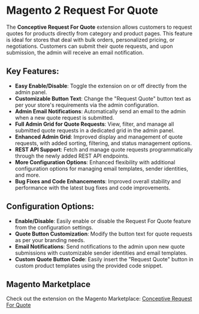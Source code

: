 <h1>Magento 2 Request For Quote</h1>

<p>The <strong>Conceptive Request For Quote</strong> extension allows customers to request quotes for products directly from category and product pages. This feature is ideal for stores that deal with bulk orders, personalized pricing, or negotiations. Customers can submit their quote requests, and upon submission, the admin will receive an email notification.</p>

<h2>Key Features:</h2>

<ul>
  <li><strong>Easy Enable/Disable</strong>: Toggle the extension on or off directly from the admin panel.</li>
  <li><strong>Customizable Button Text</strong>: Change the "Request Quote" button text as per your store's requirements via the admin configuration.</li>
  <li><strong>Admin Email Notifications</strong>: Automatically send an email to the admin when a new quote request is submitted.</li>
  <li><strong>Full Admin Grid for Quote Requests</strong>: View, filter, and manage all submitted quote requests in a dedicated grid in the admin panel.</li>
  <li><strong>Enhanced Admin Grid</strong>: Improved display and management of quote requests, with added sorting, filtering, and status management options.</li>
  <li><strong>REST API Support</strong>: Fetch and manage quote requests programmatically through the newly added REST API endpoints.</li>
  <li><strong>More Configuration Options</strong>: Enhanced flexibility with additional configuration options for managing email templates, sender identities, and more.</li>
  <li><strong>Bug Fixes and Code Enhancements</strong>: Improved overall stability and performance with the latest bug fixes and code improvements.</li>
</ul>

<h2>Configuration Options:</h2>

<ul>
  <li><strong>Enable/Disable</strong>: Easily enable or disable the Request For Quote feature from the configuration settings.</li>
  <li><strong>Quote Button Customization</strong>: Modify the button text for quote requests as per your branding needs.</li>
  <li><strong>Email Notifications</strong>: Send notifications to the admin upon new quote submissions with customizable sender identities and email templates.</li>
  <li><strong>Custom Quote Button Code</strong>: Easily insert the "Request Quote" button in custom product templates using the provided code snippet.</li>
</ul>

<h2>Magento Marketplace</h2>

<p>Check out the extension on the Magento Marketplace: <a href="https://marketplace.magento.com/conceptive-requestquote.html">Conceptive Request For Quote</a></p>
